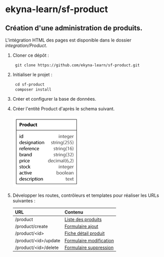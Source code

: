 # ekyna-learn/sf-product

## Création d'une administration de produits.

L'intégration HTML des pages est disponible dans le dossier _integration/Product_.

1. Cloner ce dépôt :

        git clone https://github.com/ekyna-learn/sf-product.git
    
2. Initialiser le projet :

        cd sf-product
        composer install

3. Créer et configurer la base de données.

4. Créer l'entité Product d'après le schema suivant.

    ![Product schema](integration/schema.gif)

5. Développer les routes, contrôleurs et templates pour réaliser les URLs suivantes :

    URL | Contenu
    ----- | ----
    /product | [Liste des produits](integration/index.html)
    /product/create | [Formulaire ajout](integration/new.html)
    /product/&lt;id&gt; | [Fiche détail produit](integration/show.html)
    /product/&lt;id&gt;/update | [Formulaire modification](integration/edit.html)
    /product/&lt;id&gt;/delete | [Formulaire suppression](integration/delete.html)
